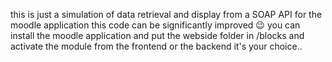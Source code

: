 this is just a simulation of data retrieval and display from a SOAP API for the moodle application
this code can be significantly improved 😉
you can install the moodle application and put the webside folder in /blocks and activate the module from the frontend or the backend it's your choice..
